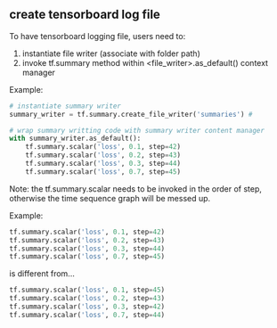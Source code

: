 ## create tensorboard log file

To have tensorboard logging file, users need to:
1. instantiate file writer (associate with folder path) 
2. invoke tf.summary method within <file_writer>.as_default() context manager 

Example: 
``` python 
# instantiate summary writer
summary_writer = tf.summary.create_file_writer('summaries') # 

# wrap summary writting code with summary writer content manager
with summary_writer.as_default():
    tf.summary.scalar('loss', 0.1, step=42) 
    tf.summary.scalar('loss', 0.2, step=43)
    tf.summary.scalar('loss', 0.3, step=44)
    tf.summary.scalar('loss', 0.7, step=45)
```

Note: the tf.summary.scalar needs to be invoked in the order of step, otherwise the time sequence graph will be messed up.

Example: 
``` python 
tf.summary.scalar('loss', 0.1, step=42) 
tf.summary.scalar('loss', 0.2, step=43)
tf.summary.scalar('loss', 0.3, step=44)
tf.summary.scalar('loss', 0.7, step=45)
```
is different from...
``` python 
tf.summary.scalar('loss', 0.1, step=45) 
tf.summary.scalar('loss', 0.2, step=43)
tf.summary.scalar('loss', 0.3, step=42)
tf.summary.scalar('loss', 0.7, step=44)
```
